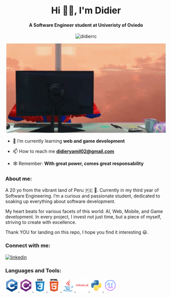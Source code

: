 <h1 align="center">Hi 👋🏽, I'm Didier</h1>
<h4 align="center">A Software Engineer student at Univeristy of Oviedo</h4>
<p align="center"> <img src="https://komarev.com/ghpvc/?username=didierrc&label=Profile%20views&color=0e75b6&style=flat" alt="didierrc" /> </p>

<p align="center">
  <img src="https://github.com/didierrc/didierrc/blob/main/working-hard-computer.gif" alt="spidey-work">
</p>

- 🌱 I’m currently learning **web and game development**

- 📫 How to reach me **didieryamil02@gmail.com**

- 🕸️ Remember: **With great power, comes great responsability**

<h3 align="left">About me:</h3>
<p>A 20 yo from the vibrant land of Peru 🇵🇪 🦙. Currently in my third year of Software Engineering. I’m a curious and passionate student, dedicated to soaking up everything about software development.

My heart beats for various facets of this world: AI, Web, Mobile, and Game development. In every project, I invest not just time, but a piece of myself, striving to create with excellence.

Thank YOU for landing on this repo, I hope you find it interesting 😃.
</p>

<h3 align="left">Connect with me:</h3>
<p align="left">
<a href="https://www.linkedin.com/in/didier-reyes-castro/" target="blank"><img align="center" src="https://icons8.com/icon/69503/unreal-engine" alt="linkedin" height="30" width="40" /></a>
</p>


<h3 align="left">Languages and Tools:</h3>
<p align="left"> <a href="https://www.w3schools.com/cpp/" target="_blank" rel="noreferrer"> <img src="https://raw.githubusercontent.com/devicons/devicon/master/icons/cplusplus/cplusplus-original.svg" alt="cplusplus" width="40" height="40"/> </a> <a href="https://www.w3schools.com/cs/" target="_blank" rel="noreferrer"> <img src="https://raw.githubusercontent.com/devicons/devicon/master/icons/csharp/csharp-original.svg" alt="csharp" width="40" height="40"/> </a> <a href="https://www.w3schools.com/css/" target="_blank" rel="noreferrer"> <img src="https://raw.githubusercontent.com/devicons/devicon/master/icons/css3/css3-original-wordmark.svg" alt="css3" width="40" height="40"/> </a> <a href="https://www.w3.org/html/" target="_blank" rel="noreferrer"> <img src="https://raw.githubusercontent.com/devicons/devicon/master/icons/html5/html5-original-wordmark.svg" alt="html5" width="40" height="40"/> </a> <a href="https://www.java.com" target="_blank" rel="noreferrer"> <img src="https://raw.githubusercontent.com/devicons/devicon/master/icons/java/java-original.svg" alt="java" width="40" height="40"/> </a> <a href="https://www.oracle.com/" target="_blank" rel="noreferrer"> <img src="https://raw.githubusercontent.com/devicons/devicon/master/icons/oracle/oracle-original.svg" alt="oracle" width="40" height="40"/> </a> <a href="https://www.python.org" target="_blank" rel="noreferrer"> <img src="https://raw.githubusercontent.com/devicons/devicon/master/icons/python/python-original.svg" alt="python" width="40" height="40"/> </a> <a href="https://unrealengine.com/" target="_blank" rel="noreferrer"> <img src="https://github.com/didierrc/didierrc/blob/main/icons8-unreal-engine.svg" alt="unreal" width="40" height="40"/> </a> </p>









